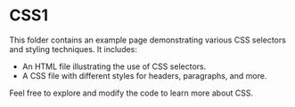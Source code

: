 # CSS1

This folder contains an example page demonstrating various CSS selectors and styling techniques. It includes:
- An HTML file illustrating the use of CSS selectors.
- A CSS file with different styles for headers, paragraphs, and more.

Feel free to explore and modify the code to learn more about CSS.
